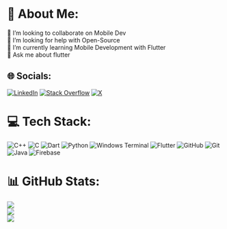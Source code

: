 # 💫 About Me:
👯 I’m looking to collaborate on Mobile Dev<br>🤝 I’m looking for help with Open-Source<br>🌱 I’m currently learning Mobile Development with Flutter<br>💬 Ask me about flutter 


## 🌐 Socials:
[![LinkedIn](https://img.shields.io/badge/LinkedIn-%230077B5.svg?logo=linkedin&logoColor=white)](https://linkedin.com/in/ipriyanshu19) [![Stack Overflow](https://img.shields.io/badge/-Stackoverflow-FE7A16?logo=stack-overflow&logoColor=white)](https://stackoverflow.com/users/priyanshu-sharma) [![X](https://img.shields.io/badge/X-black.svg?logo=X&logoColor=white)](https://x.com/i_Priyanshu19) 

# 💻 Tech Stack:
![C++](https://img.shields.io/badge/c++-%2300599C.svg?style=flat&logo=c%2B%2B&logoColor=white) ![C](https://img.shields.io/badge/c-%2300599C.svg?style=flat&logo=c&logoColor=white) ![Dart](https://img.shields.io/badge/dart-%230175C2.svg?style=flat&logo=dart&logoColor=white) ![Python](https://img.shields.io/badge/python-3670A0?style=flat&logo=python&logoColor=ffdd54) ![Windows Terminal](https://img.shields.io/badge/Windows%20Terminal-%234D4D4D.svg?style=flat&logo=windows-terminal&logoColor=white) ![Flutter](https://img.shields.io/badge/Flutter-%2302569B.svg?style=flat&logo=Flutter&logoColor=white) ![GitHub](https://img.shields.io/badge/github-%23121011.svg?style=flat&logo=github&logoColor=white) ![Git](https://img.shields.io/badge/git-%23F05033.svg?style=flat&logo=git&logoColor=white) ![Java](https://img.shields.io/badge/java-%23ED8B00.svg?style=flat&logo=openjdk&logoColor=white) ![Firebase](https://img.shields.io/badge/firebase-%23039BE5.svg?style=flat&logo=firebase)
# 📊 GitHub Stats:
![](https://github-readme-stats.vercel.app/api?username=iPriyanshu19&theme=dark&hide_border=false&include_all_commits=true&count_private=true)<br/>
![](https://github-readme-streak-stats.herokuapp.com/?user=iPriyanshu19&theme=dark&hide_border=false)<br/>
![](https://github-readme-stats.vercel.app/api/top-langs/?username=iPriyanshu19&theme=dark&hide_border=false&include_all_commits=true&count_private=true&layout=compact)

<!-- Proudly created with GPRM ( https://gprm.itsvg.in ) -->

